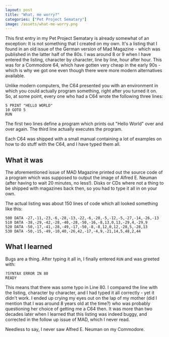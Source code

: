 ```yaml
---
layout: post
title: "What, me worry?"
categories: ["Pet Project Sematary"]
image: /assets/what-me-worry.png
---
```

This first entry in my Pet Project Sematary is already somewhat of an exception: It is not something that I created on my own.
It's a listing that I found in an old issue of the German version of Mad Magazine - which was published in the latter half of the 80s.
I was around 8 or 9 when I have entered the listing, character by character, line by line, hour after hour. 
This was for a Commodore 64, which have gotten very cheap in the early 90s - which is why we got one even though there were more modern
alternatives available. 

Unlike modern computers, the C64 presented you with an environment in which you could actually program something, right after you turned it on. 
So, at some point, every one who had a C64 wrote the following three lines:

```
5 PRINT "HELLO WORLD"
10 GOTO 5
RUN
```

The first two lines define a program which prints out "Hello World" over and over again. The third line actually executes the program.

Each C64 was shipped with a small manual containing a lot of examples on how to do stuff with the C64, and I have typed them all.

## What it was
The aforementioned issue of MAD Magazine printed out the source code of a program which was supposed to output the image of Alfred E. Neuman (after having to wait 20 minutes, no less!). Disks or CDs where not a thing to be shipped with magazines back then, so you had to type it all in on your own.

The actual listing was about 150 lines of code which all looked something like this:
```
500 DATA -27,-11,-23,-6,-28,-13,-22,-6,-20,-5,-12,-5,-27,-14,-26,-13
510 DATA -38,-29,-42,-28,-40,-28,-50,-16,-8,13,0,13,-29,4,-29,9
520 DATA -50,-17,-41,-28,-49,-17,-50,-8,-8,12,0,12,-28,5,-28,13
530 DATA -50,-15,-49,-10,40,-26,42,-17,-4,9,-21,14,5,48,2,44
```

## What I learned
Bugs are a thing. After typing it all in, I finally entered `RUN` and was greeted with:

```
?SYNTAX ERROR IN 80
READY
```
This means that there was some typo in Line 80. I compared the line with the listing, character by character, and I had typed it all correctly - yet it didn't work.
I ended up crying my eyes out on the lap of my mother (did I mention that I was around 8 years old at the time?) who was probably questioning her choice of getting me a C64 then.
It was more than two decades later when I learned that this listing was indeed buggy, and corrected in the follow up issue of MAD, which I never read.

Needless to say, I never saw Alfred E. Neuman on my Commodore.